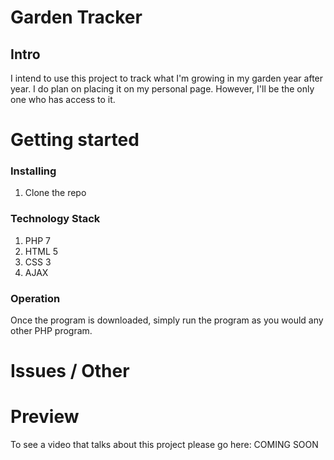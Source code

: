 # Garden Tracker
## Intro

I intend to use this project to track what I'm growing in my garden year after
year. I do plan on placing it on my personal page. However, I'll be the only one
who has access to it.

# Getting started
### Installing

1. Clone the repo


### Technology Stack

1. PHP 7
2. HTML 5
3. CSS 3
4. AJAX

### Operation

Once the program is downloaded, simply run the program as you would any other PHP program.

# Issues / Other


# Preview

To see a video that talks about this project please go here: COMING SOON
